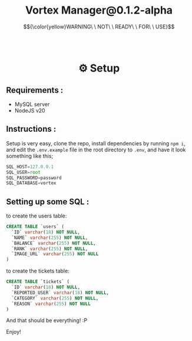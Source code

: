 <h1 align="center"> Vortex Manager@0.1.2-alpha </h1>


$${\color{yellow}WARNING\ \ NOT\ \ READY\ \ FOR\ \ USE}$$

<br></br>

<h1 align="center"> ⚙ Setup </h1>

## Requirements :

- MySQL server
- NodeJS v20


## Instructions :

Setup is very easy, clone the repo, install dependencies by running `npm i`, and edit the `.env.example` file in the root directory to `.env`, and have it look something like this;

```js
SQL_HOST=127.0.0.1
SQL_USER=root
SQL_PASSWORD=password
SQL_DATABASE=vortex
```

## Setting up some SQL :

to create the users table:

```sql
CREATE TABLE `users` (
  `ID` varchar(18) NOT NULL,
  `NAME` varchar(255) NOT NULL,
  `BALANCE` varchar(255) NOT NULL,
  `RANK` varchar(255) NOT NULL,
  `IMAGE_URL` varchar(255) NOT NULL
)
```

to create the tickets table:

```sql
CREATE TABLE `tickets` (
  `ID` varchar(18) NOT NULL,
  `REPORTED_USER` varchar(18) NOT NULL,
  `CATEGORY` varchar(255) NOT NULL,
  `REASON` varchar(255) NOT NULL
)
```

And that should be everything! :P

Enjoy!
